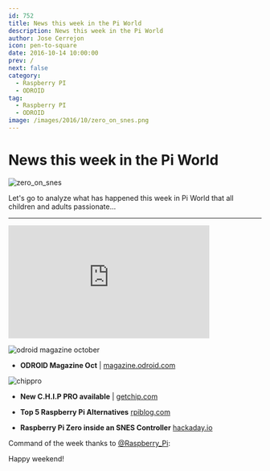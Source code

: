 ```yaml
---
id: 752
title: News this week in the Pi World
description: News this week in the Pi World
author: Jose Cerrejon
icon: pen-to-square
date: 2016-10-14 10:00:00
prev: /
next: false
category:
  - Raspberry PI
  - ODROID
tag:
  - Raspberry PI
  - ODROID
image: /images/2016/10/zero_on_snes.png
---
```


# News this week in the Pi World

![zero_on_snes](/images/2016/10/zero_on_snes.png)

Let's go to analyze what has happened this week in Pi World that all children and adults passionate...

- - -
<iframe width="400" height="225" src="https://www.youtube.com/embed/DNMEaF2ASMo?rel=0" frameborder="0" allowfullscreen></iframe>

![odroid magazine october](/images/2016/10/odroid_oct.png)

* **ODROID Magazine Oct** | [magazine.odroid.com](http://magazine.odroid.com/201610)

![chippro](/images/2016/10/chippro.png)

* **New C.H.I.P PRO available** | [getchip.com](https://getchip.com/pages/chippro)

* **Top 5 Raspberry Pi Alternatives** [rpiblog.com](http://www.rpiblog.com/2016/10/top-5-raspberry-pi-alternatives.html)

* **Raspberry Pi Zero inside an SNES Controller** [hackaday.io](https://hackaday.io/project/16288-raspberry-pi-zero-inside-an-snes-controller)


Command of the week thanks to [@Raspberry_Pi](https://twitter.com/Raspberry_Pi/):




Happy weekend!